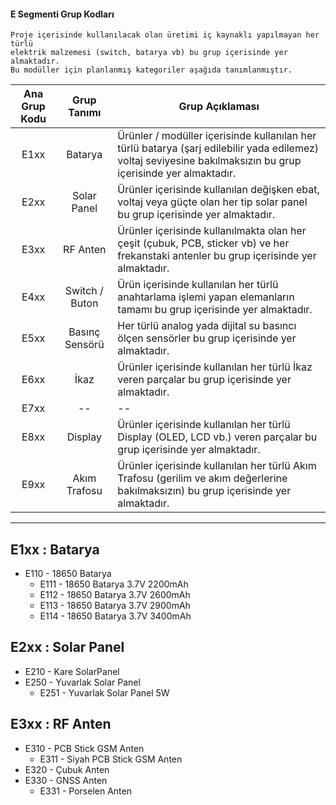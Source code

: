 #### E Segmenti Grup Kodları

    Proje içerisinde kullanılacak olan üretimi iç kaynaklı yapılmayan her türlü
    elektrik malzemesi (switch, batarya vb) bu grup içerisinde yer almaktadır. 
    Bu modüller için planlanmış kategoriler aşağıda tanımlanmıştır.

| Ana Grup Kodu | Grup Tanımı | Grup Açıklaması |
|:-------------:|:-----------:|-----------------|
| E1xx | Batarya | Ürünler / modüller içerisinde kullanılan her türlü batarya (şarj edilebilir yada edilemez) voltaj seviyesine bakılmaksızın bu grup içerisinde yer almaktadır. |
| E2xx | Solar Panel | Ürünler içerisinde kullanılan değişken ebat, voltaj veya güçte olan her tip solar panel bu grup içerisinde yer almaktadır. |
| E3xx | RF Anten | Ürünler içerisinde kullanılmakta olan her çeşit (çubuk, PCB, sticker vb) ve her frekanstaki antenler bu grup içerisinde yer almaktadır. |
| E4xx | Switch / Buton | Ürün içerisinde kullanılan her türlü anahtarlama işlemi yapan elemanların tamamı bu grup içerisinde yer almaktadır. |
| E5xx | Basınç Sensörü | Her türlü analog yada dijital su basıncı ölçen sensörler bu grup içerisinde yer almaktadır. |
| E6xx | İkaz | Ürünler içerisinde kullanılan her türlü İkaz veren parçalar bu grup içerisinde yer almaktadır. |
| E7xx | -- | -- |
| E8xx | Display | Ürünler içerisinde kullanılan her türlü Display (OLED, LCD vb.) veren parçalar bu grup içerisinde yer almaktadır. |
| E9xx | Akım Trafosu | Ürünler içerisinde kullanılan her türlü Akım Trafosu (gerilim ve akım değerlerine bakılmaksızın) bu grup içerisinde yer almaktadır. |

---

## E1xx : Batarya

* E110 - 18650 Batarya
    * E111 - 18650 Batarya 3.7V 2200mAh
    * E112 - 18650 Batarya 3.7V 2600mAh
    * E113 - 18650 Batarya 3.7V 2900mAh
    * E114 - 18650 Batarya 3.7V 3400mAh

## E2xx : Solar Panel

* E210 - Kare SolarPanel
* E250 - Yuvarlak Solar Panel
    * E251 - Yuvarlak Solar Panel 5W

## E3xx : RF Anten

* E310 - PCB Stick GSM Anten
    * E311 - Siyah PCB Stick GSM Anten
* E320 - Çubuk Anten
* E330 - GNSS Anten
    * E331 - Porselen Anten